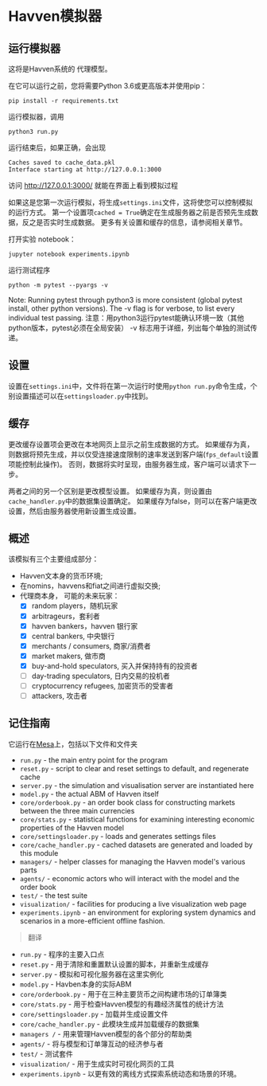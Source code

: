 # Havven模拟器

## 运行模拟器

这将是Havven系统的 代理模型。

在它可以运行之前，您将需要Python 3.6或更高版本并使用pip：

```pip install -r requirements.txt```

运行模拟器，调用

```python3 run.py```

运行结束后，如果正确，会出现

```
Caches saved to cache_data.pkl
Interface starting at http://127.0.0.1:3000
```
访问 http://127.0.0.1:3000/ 就能在界面上看到模拟过程

如果这是您第一次运行模拟，将生成`settings.ini`文件，这将使您可以控制模拟的运行方式。
第一个设置项`cached = True`确定在生成服务器之前是否预先生成数据，反之是否实时生成数据。
更多有关设置和缓存的信息，请参阅相关章节。

打开实验 notebook：

```jupyter notebook experiments.ipynb```

运行测试程序

```python -m pytest --pyargs -v```

Note: Running pytest through python3 is more consistent (global pytest install, other python versions).
The -v flag is for verbose, to list every individual test passing.
注意：用python3运行pytest能确认环境一致（其他python版本，pytest必须在全局安装）
-v 标志用于详细，列出每个单独的测试传递。

## 设置

设置在`settings.ini`中，文件将在第一次运行时使用`python run.py`命令生成，个别设置描述可以在`settingsloader.py`中找到。

## 缓存

更改缓存设置项会更改在本地网页上显示之前生成数据的方式。 如果缓存为真，则数据将预先生成，并以仅受连接速度限制的速率发送到客户端(`fps_default`设置项能控制此操作)。
否则，数据将实时呈现，由服务器生成，客户端可以请求下一步。

两者之间的另一个区别是更改模型设置。 如果缓存为真，则设置由`cache_handler.py`中的数据集设置确定。 如果缓存为false，则可以在客户端更改设置，然后由服务器使用新设置生成设置。

## 概述

该模拟有三个主要组成部分：

* Havven文本身的货币环境;
* 在nomins，havvens和fiat之间进行虚拟交换;
* 代理商本身， 可能的未来玩家：
    - [x] random players，随机玩家
    - [x] arbitrageurs，套利者
    - [x] havven bankers，havven 银行家 
    - [x] central bankers, 中央银行
    - [x] merchants / consumers, 商家/消费者
    - [x] market makers, 做市商
    - [x] buy-and-hold speculators, 买入并保持持有的投资者
    - [ ] day-trading speculators, 日内交易的投机者
    - [ ] cryptocurrency refugees, 加密货币的受害者
    - [ ] attackers, 攻击者

## 记住指南

它运行在[Mesa](https://github.com/projectmesa/mesa)上，包括以下文件和文件夹

* `run.py` - the main entry point for the program
* `reset.py` - script to clear and reset settings to default, and regenerate cache
* `server.py` - the simulation and visualisation server are instantiated here
* `model.py` - the actual ABM of Havven itself
* `core/orderbook.py` - an order book class for constructing markets between the three main currencies
* `core/stats.py` - statistical functions for examining interesting economic properties of the Havven model
* `core/settingsloader.py` - loads and generates settings files
* `core/cache_handler.py` - cached datasets are generated and loaded by this module
* `managers/` - helper classes for managing the Havven model's various parts
* `agents/` - economic actors who will interact with the model and the order book
* `test/` - the test suite
* `visualization/` - facilities for producing a live visualization web page
* `experiments.ipynb` - an environment for exploring system dynamics and scenarios in a more-efficient offline fashion.

> 翻译

* `run.py` - 程序的主要入口点
* `reset.py` - 用于清除和重置默认设置的脚本，并重新生成缓存
* `server.py` - 模拟和可视化服务器在这里实例化
* `model.py` - Havben本身的实际ABM
* `core/orderbook.py` - 用于在三种主要货币之间构建市场的订单簿类
* `core/stats.py` - 用于检查Havven模型的有趣经济属性的统计方法
* `core/settingsloader.py` - 加载并生成设置文件
* `core/cache_handler.py` - 此模块生成并加载缓存的数据集
* `managers /` - 用来管理Havven模型的各个部分的帮助类
* `agents/` - 将与模型和订单簿互动的经济参与者
* `test/` - 测试套件
* `visualization/` - 用于生成实时可视化网页的工具
* `experiments.ipynb` - 以更有效的离线方式探索系统动态和场景的环境。

